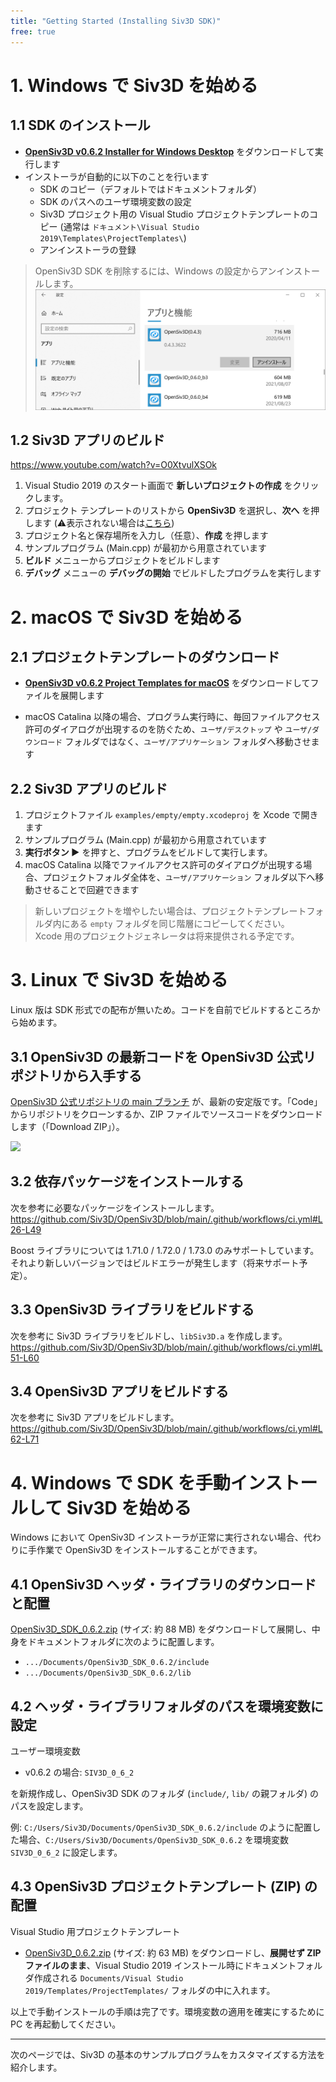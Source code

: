 ```yaml
---
title: "Getting Started (Installing Siv3D SDK)"
free: true
---
```


# 1. Windows で Siv3D を始める

## 1.1 SDK のインストール

- **[OpenSiv3D v0.6.2 Installer for Windows Desktop](https://siv3d.jp/downloads/Siv3D/OpenSiv3D_0.6.2_Installer.exe)** をダウンロードして実行します
- インストーラが自動的に以下のことを行います
  - SDK のコピー（デフォルトではドキュメントフォルダ）
  - SDK のパスへのユーザ環境変数の設定
  - Siv3D プロジェクト用の Visual Studio プロジェクトテンプレートのコピー (通常は `ドキュメント\Visual Studio 2019\Templates\ProjectTemplates\`)
  - アンインストーラの登録

> OpenSiv3D SDK を削除するには、Windows の設定からアンインストールします。
> ![](/images/doc_v6/manual/uninstall.png)

## 1.2 Siv3D アプリのビルド

https://www.youtube.com/watch?v=O0XtvulXSOk

1. Visual Studio 2019 のスタート画面で **新しいプロジェクトの作成** をクリックします。
1. プロジェクト テンプレートのリストから **OpenSiv3D** を選択し、**次へ** を押します (⚠️表示されない場合は[こちら](https://zenn.dev/reputeless/books/siv3d-documentation/viewer/troubleshooting-setup))
1. プロジェクト名と保存場所を入力し（任意）、**作成** を押します
1. サンプルプログラム (Main.cpp) が最初から用意されています
1. **ビルド** メニューからプロジェクトをビルドします
1. **デバッグ** メニューの **デバッグの開始** でビルドしたプログラムを実行します

# 2. macOS で Siv3D を始める

## 2.1 プロジェクトテンプレートのダウンロード

- **[OpenSiv3D v0.6.2 Project Templates for macOS](https://siv3d.jp/downloads/Siv3D/siv3d_v0.6.2_macOS.zip)** をダウンロードしてファイルを展開します

- macOS Catalina 以降の場合、プログラム実行時に、毎回ファイルアクセス許可のダイアログが出現するのを防ぐため、`ユーザ/デスクトップ` や `ユーザ/ダウンロード` フォルダではなく、`ユーザ/アプリケーション` フォルダへ移動させます

## 2.2 Siv3D アプリのビルド
1. プロジェクトファイル `examples/empty/empty.xcodeproj` を Xcode で開きます
1. サンプルプログラム (Main.cpp) が最初から用意されています
1. **実行ボタン ▶️** を押すと、プログラムをビルドして実行します。
1. macOS Catalina 以降でファイルアクセス許可のダイアログが出現する場合、プロジェクトフォルダ全体を、`ユーザ/アプリケーション` フォルダ以下へ移動させることで回避できます

> 新しいプロジェクトを増やしたい場合は、プロジェクトテンプレートフォルダ内にある `empty` フォルダを同じ階層にコピーしてください。  
> Xcode 用のプロジェクトジェネレータは将来提供される予定です。

# 3. Linux で Siv3D を始める

Linux 版は SDK 形式での配布が無いため。コードを自前でビルドするところから始めます。

## 3.1 OpenSiv3D の最新コードを OpenSiv3D 公式リポジトリから入手する

[OpenSiv3D 公式リポジトリの main ブランチ](https://github.com/Siv3D/OpenSiv3D) が、最新の安定版です。「Code」からリポジトリをクローンするか、ZIP ファイルでソースコードをダウンロードします（「Download ZIP」）。

![](https://storage.googleapis.com/zenn-user-upload/nc8tfa4gj60oyu134d99tboqtla8)

## 3.2 依存パッケージをインストールする
次を参考に必要なパッケージをインストールします。  
https://github.com/Siv3D/OpenSiv3D/blob/main/.github/workflows/ci.yml#L26-L49

Boost ライブラリについては 1.71.0 / 1.72.0 / 1.73.0 のみサポートしています。それより新しいバージョンではビルドエラーが発生します（将来サポート予定）。

## 3.3 OpenSiv3D ライブラリをビルドする
次を参考に Siv3D ライブラリをビルドし、`libSiv3D.a` を作成します。 
https://github.com/Siv3D/OpenSiv3D/blob/main/.github/workflows/ci.yml#L51-L60

## 3.4 OpenSiv3D アプリをビルドする
次を参考に Siv3D アプリをビルドします。 
https://github.com/Siv3D/OpenSiv3D/blob/main/.github/workflows/ci.yml#L62-L71


# 4. Windows で SDK を手動インストールして Siv3D を始める
Windows において OpenSiv3D インストーラが正常に実行されない場合、代わりに手作業で OpenSiv3D をインストールすることができます。

## 4.1 OpenSiv3D ヘッダ・ライブラリのダウンロードと配置

[OpenSiv3D_SDK_0.6.2.zip](https://siv3d.jp/downloads/Siv3D/manual/0.6.2/OpenSiv3D_SDK_0.6.2.zip) (サイズ: 約 88 MB) をダウンロードして展開し、中身をドキュメントフォルダに次のように配置します。

- `.../Documents/OpenSiv3D_SDK_0.6.2/include`
- `.../Documents/OpenSiv3D_SDK_0.6.2/lib`

## 4.2 ヘッダ・ライブラリフォルダのパスを環境変数に設定

ユーザー環境変数

- v0.6.2 の場合: `SIV3D_0_6_2` 

を新規作成し、OpenSiv3D SDK のフォルダ (`include/`, `lib/` の親フォルダ) のパスを設定します。

例: `C:/Users/Siv3D/Documents/OpenSiv3D_SDK_0.6.2/include` のように配置した場合、`C:/Users/Siv3D/Documents/OpenSiv3D_SDK_0.6.2` を環境変数 `SIV3D_0_6_2` に設定します。

## 4.3 OpenSiv3D プロジェクトテンプレート (ZIP) の配置

Visual Studio 用プロジェクトテンプレート

- [OpenSiv3D_0.6.2.zip](https://siv3d.jp/downloads/Siv3D/manual/0.6.2/OpenSiv3D_0.6.2.zip) (サイズ: 約 63 MB) をダウンロードし、**展開せず ZIP ファイルのまま**、Visual Studio 2019 インストール時にドキュメントフォルダ作成される `Documents/Visual Studio 2019/Templates/ProjectTemplates/` フォルダの中に入れます。

以上で手動インストールの手順は完了です。環境変数の適用を確実にするために PC を再起動してください。

---

次のページでは、Siv3D の基本のサンプルプログラムをカスタマイズする方法を紹介します。
